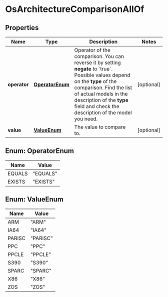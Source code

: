 

# OsArchitectureComparisonAllOf


## Properties

| Name | Type | Description | Notes |
|------------ | ------------- | ------------- | -------------|
|**operator** | [**OperatorEnum**](#OperatorEnum) | Operator of the comparison. You can reverse it by setting **negate** to &#x60;true&#x60;.   Possible values depend on the **type** of the comparison. Find the list of actual models in the description of the **type** field and check the description of the model you need. |  [optional] |
|**value** | [**ValueEnum**](#ValueEnum) | The value to compare to. |  [optional] |



## Enum: OperatorEnum

| Name | Value |
|---- | -----|
| EQUALS | &quot;EQUALS&quot; |
| EXISTS | &quot;EXISTS&quot; |



## Enum: ValueEnum

| Name | Value |
|---- | -----|
| ARM | &quot;ARM&quot; |
| IA64 | &quot;IA64&quot; |
| PARISC | &quot;PARISC&quot; |
| PPC | &quot;PPC&quot; |
| PPCLE | &quot;PPCLE&quot; |
| S390 | &quot;S390&quot; |
| SPARC | &quot;SPARC&quot; |
| X86 | &quot;X86&quot; |
| ZOS | &quot;ZOS&quot; |




